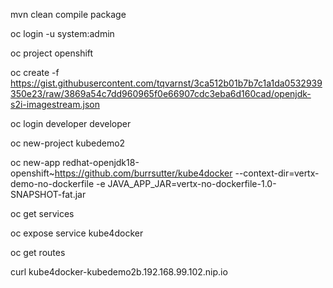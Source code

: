 

mvn clean compile package

oc login -u system:admin

oc project openshift

oc create -f https://gist.githubusercontent.com/tqvarnst/3ca512b01b7b7c1a1da0532939350e23/raw/3869a54c7dd960965f0e66907cdc3eba6d160cad/openjdk-s2i-imagestream.json 

oc login
developer
developer

oc new-project kubedemo2

oc new-app redhat-openjdk18-openshift~https://github.com/burrsutter/kube4docker --context-dir=vertx-demo-no-dockerfile -e JAVA_APP_JAR=vertx-no-dockerfile-1.0-SNAPSHOT-fat.jar

oc get services

oc expose service kube4docker

oc get routes

curl kube4docker-kubedemo2b.192.168.99.102.nip.io 


